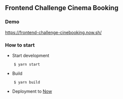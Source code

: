 ## Frontend Challenge Cinema Booking

### Demo

https://frontend-challenge-cinebooking.now.sh/

### How to start

- Start development

```
    $ yarn start
```

- Build

```
    $ yarn build
```

- Deployment to [Now](https://zeit.co/docs#install-now-cli)
